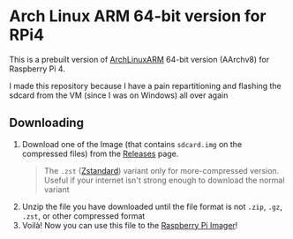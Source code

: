 # Arch Linux ARM 64-bit version for RPi4

This is a prebuilt version of [ArchLinuxARM](https://archlinuxarm.org/) 64-bit version (AArchv8) for Raspberry Pi 4. 

I made this repository because I have a pain repartitioning and flashing the sdcard from the VM (since I was on Windows) all over again

## Downloading

1. Download one of the Image (that contains `sdcard.img` on the compressed files) from the [Releases](https://github.com/vintheweirdass/archlinuxarm-rpi4-aarch64-prebuilt) page.
   > The `.zst` ([Zstandard](https://github.com/facebook/zstd)) variant only for more-compressed version.
   > Useful if your internet isn't strong enough to download the normal variant
3. Unzip the file you have downloaded until the file format is not `.zip`, `.gz`, `.zst`, or other compressed format
4. Voilà! Now you can use this file to the [Raspberry Pi Imager](https://www.raspberrypi.com/software/)!
